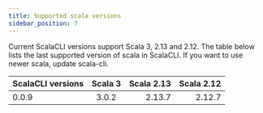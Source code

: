 ```yaml
---
title: Supported scala versions
sidebar_position: 7
---
```


Current ScalaCLI versions support Scala 3, 2.13 and 2.12. The table below lists the last supported version of scala in ScalaCLI. If you want to use newer scala, update scala-cli.

| ScalaCLI versions   |      Scala 3      |  Scala 2.13 | Scala 2.12 |
|---------------------|:-----------------:|------------:|-----------:|
| 0.0.9               |   3.0.2           |    2.13.7   | 2.12.7     |
    